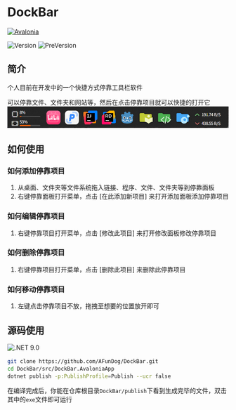 # DockBar

[![Avalonia](https://img.shields.io/badge/Made%20with-Avalonia-1f425f.svg)](https://github.com/AvaloniaUI/Avalonia)

![Version](https://img.shields.io/github/v/release/AFundog/DockBar?label=Version)
![PreVersion](https://img.shields.io/github/v/release/AFundog/DockBar?include_prereleases&label=PreVersion&color=orange)

## 简介

个人目前在开发中的一个快捷方式停靠工具栏软件

可以停靠文件、文件夹和网站等，然后在点击停靠项目就可以快捷的打开它
![](images/show_1.png)

## 如何使用

### 如何添加停靠项目

1. 从桌面、文件夹等文件系统拖入链接、程序、文件、文件夹等到停靠面板
2. 右键停靠面板打开菜单，点击 [在此添加新项目] 来打开添加面板添加停靠项目

### 如何编辑停靠项目

1. 右键停靠项目打开菜单，点击 [修改此项目] 来打开修改面板修改停靠项目

### 如何删除停靠项目

1. 右键停靠项目打开菜单，点击 [删除此项目] 来删除此停靠项目

### 如何移动停靠项目

1. 左键点击停靠项目不放，拖拽至想要的位置放开即可

## 源码使用

 ![.NET 9.0](https://img.shields.io/badge/.NET%209.0-5C2D91?style=for-the-badge&logo=.net&logoColor=white)
```sh
git clone https://github.com/AFunDog/DockBar.git
cd DockBar/src/DockBar.AvaloniaApp
dotnet publish -p:PublishProfile=Publish --ucr false
```

在编译完成后，你能在仓库根目录`DockBar/publish`下看到生成完毕的文件，双击其中的`exe`文件即可运行